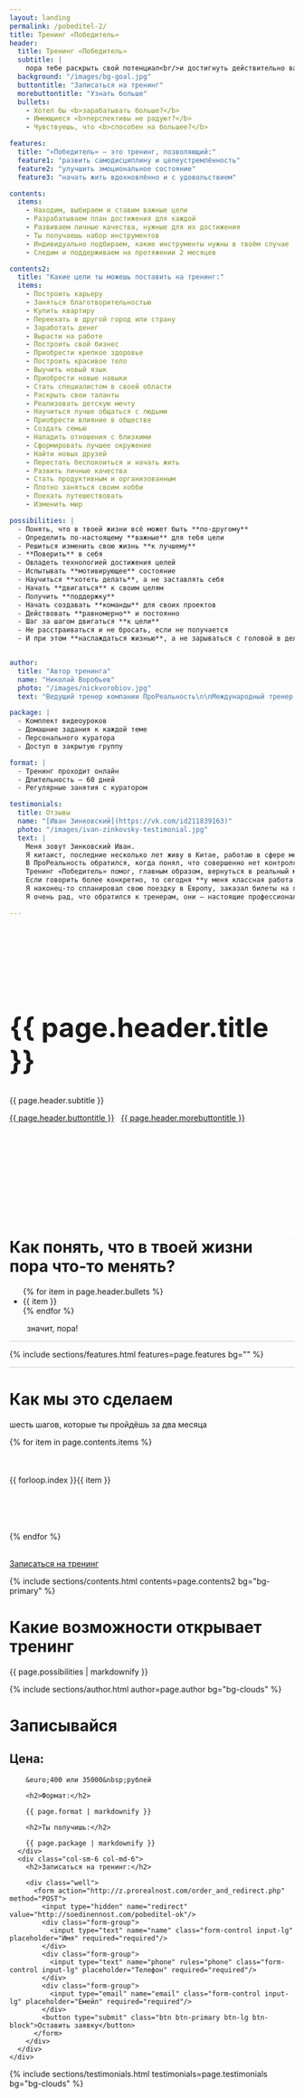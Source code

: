 ```yaml
---
layout: landing
permalink: /pobeditel-2/
title: Тренинг «Победитель»
header: 
  title: Тренинг «Победитель»
  subtitle: |
    пора тебе раскрыть свой потенциал<br/>и достигнуть действительно важных результатов
  background: "/images/bg-goal.jpg"
  buttontitle: "Записаться на тренинг"
  morebuttontitle: "Узнать больше"
  bullets:
    - Хотел бы <b>зарабатывать больше?</b>
    - Имеющиеся <b>перспективы не радуют?</b>
    - Чувствуешь, что <b>способен на большее?</b>

features:
  title: "«Победитель» — это тренинг, позволяющий:"
  feature1: "развить самодисциплину и целеустремлённость"
  feature2: "улучшить эмоциональное состояние"
  feature3: "начать жить вдохновлённо и с удовольствием"

contents: 
  items:
    - Находим, выбираем и ставим важные цели
    - Разрабатываем план достижения для каждой
    - Развиваем личные качества, нужные для их достижения
    - Ты получаешь набор инструментов
    - Индивидуально подбираем, какие инструменты нужны в твоём случае
    - Следим и поддерживаем на протяжении 2 месяцев

contents2:
  title: "Какие цели ты можешь поставить на тренинг:"
  items:
    - Построить карьеру
    - Заняться благотворительностью
    - Купить квартиру
    - Переехать в другой город или страну
    - Заработать денег
    - Вырасти на работе
    - Построить свой бизнес
    - Приобрести крепкое здоровье
    - Построить красивое тело
    - Выучить новый язык
    - Приобрести новые навыки
    - Стать специалистом в своей области
    - Раскрыть свои таланты
    - Реализовать детскую мечту
    - Научиться лучше общаться с людьми
    - Приобрести влияние в обществе
    - Создать семью
    - Наладить отношения с близкими
    - Сформировать лучшее окружение
    - Найти новых друзей
    - Перестать беспокоиться и начать жить
    - Развить личные качества
    - Стать продуктивным и организованным
    - Плотно заняться своим хобби
    - Поехать путешествовать
    - Изменить мир

possibilities: |
  - Понять, что в твоей жизни всё может быть **по-другому**
  - Определить по-настоящему **важные** для тебя цели
  - Решиться изменить свою жизнь **к лучшему**
  - **Поверить** в себя
  - Овладеть технологией достижения целей
  - Испытывать **мотивирующее** состояние
  - Научиться **хотеть делать**, а не заставлять себя
  - Начать **двигаться** к своим целям
  - Получить **поддержку**
  - Начать создавать **команды** для своих проектов
  - Действовать **равномерно** и постоянно
  - Шаг за шагом двигаться **к цели**
  - Не расстраиваться и не бросать, если не получается
  - И при этом **наслаждаться жизнью**, а не зарываться с головой в дела


author: 
  title: "Автор тренинга"
  name: "Николай Воробьев"
  photo: "/images/nickvorobiov.jpg"
  text: "Ведущий тренер компании ПроРеальность\n\nМеждународный тренер и коуч с 12-летним опытом\n\nВедущий и тренер в 4 телевизионных и радио шоу об отношениях и личной эффективности\n\nАвтор 5 книг и 15 тренингов об отношениях, мотивации, уверенности, бизнесе, продажах и личной эффективности\n\nПровёл тренинги более чем в 20 городах России и Европы"

package: |
  - Комплект видеоуроков
  - Домашние задания к каждой теме
  - Персонального куратора
  - Доступ в закрытую группу

format: |
  - Тренинг проходит онлайн
  - Длительность — 60 дней
  - Регулярные занятия с куратором

testimonials:
  title: Отзывы
  name: "[Иван Зинковский](https://vk.com/id211839163)"
  photo: "/images/ivan-zinkovsky-testimonial.jpg"
  text: |
    Меня зовут Зинковский Иван.  
    Я китаист, последние несколько лет живу в Китае, работаю в сфере международной торговли.  
    В ПроРеальность обратился, когда понял, что совершенно нет контроля над своей жизнью. Уже практически забыл то, о чем мечтал раньше, слушал многочисленные пустые обещания от начальника, друзей, девушек, и себя самого. На деле все было иначе.  
    Тренинг «Победитель» помог, главным образом, вернуться в реальный мир, взять свои мечты и оформить их в конкретные цели, за которыми хотелось идти. Получил много полезного материла, которым пользуюсь каждый день.  
    Если говорить более конкретно, то сегодня **у меня классная работа в центре Шанхая, классный коллектив, начальство, перспективы. Новый подход к работе позволяет ориентироваться на результат**, не отвлекаясь на «как бы важные» дела.  
    Я наконец-то спланировал свою поездку в Европу, заказал билеты на главные фестивали следующего лета. Появилось больше знакомств, интересные варианты для отношений.  
    Я очень рад, что обратился к тренерам, они — настоящие профессионалы. Еще раз хочу сказать спасибо команде ПроРельности, Николаю Воробьеву за прекрасный курс, Кириллу Дудинскому за поддержку и веру. Продолжайте менять жизнь людей к лучшему!

---
```


<div class="section bg-primary text-center" style="background-image: url({{ page.header.background }}); background-size: cover; background-position: center; padding: 150px 0;">
  <div class="container">
    <h1 style="margin-top: 0; font-size: 48px;">{{ page.header.title }}</h1>
    <p class="lead">
      {{ page.header.subtitle }}
    </p>
    <p>
      <a class="btn btn-danger" href="#pricing"><i class="fa fa-arrow-right"></i> {{ page.header.buttontitle }}</a>
      &nbsp;
      <a class="btn btn-info" href="#more"><i class="fa fa-arrow-down"></i> {{ page.header.morebuttontitle }}</a>
    </p>
  </div>
</div>

<a name="more"></a>

<div class="section" style="background-color: #fcfcfc; border-bottom: 1px solid #ccc;">
  <div class="container">
    <h1 class="text-center">Как понять, что в твоей жизни пора что-то менять?</h1>
    <div class="row">
      <div class="col-xs-3">
        <p class="pull-right text-info"><i class="fa fa-thumbs-o-up fa-5x"></i></p>
      </div>
      <div class="col-xs-9">
        <ul class="fa-ul">
          {% for item in page.header.bullets %}
            <li><i class="fa-li fa fa-thumbs-o-up"></i> {{ item }}</li>
          {% endfor %}
        </ul>
        <p class="text-muted" style="margin-left: 2.2em;">значит, пора!</p>
      </div>
    </div>
  </div>
</div>

{% include sections/features.html features=page.features bg="" %}

<div class="section" style="background-color: #fcfcfc; border-top: 1px solid #ccc;">
  <div class="container">
    <h1 class="text-center">Как мы это сделаем</h1>
    <p class="lead text-muted text-center">шесть шагов, которые ты пройдёшь за два месяца</p>
    <div class="row">
      {% for item in page.contents.items %}
        <div class="col-xs-8 col-xs-offset-2 col-sm-offset-0 col-sm-6 col-md-4" style="height: 100px; margin-top: 50px">
          <div class="numbercircle-md bg-nephritis text-white text-strong" style="float: left;">{{ forloop.index }}</div>
          <p style="margin-left: 4em; margin-top: 0; padding-bottom: 1em;">{{ item }}</p>
        </div>
      {% endfor %}
    </div>
    <br/>
    <p class="text-center">
      <a class="btn btn-danger" href="#pricing"><i class="fa fa-arrow-right"></i> Записаться на тренинг</a>
    </p>
  </div>
</div>

{% include sections/contents.html contents=page.contents2 bg="bg-primary" %}

<div class="section">
  <div class="container">
    <div class="row">
      <div class="col-sm-6 col-md-4">
        <h1>Какие возможности открывает тренинг</h1>
      </div>
      <div class="col-sm-6 col-md-8">
        {{ page.possibilities | markdownify }}
      </div>
    </div>
  </div>
</div>

{% include sections/author.html author=page.author bg="bg-clouds" %}

<div class="section" id="pricing">
  <div class="container">
    <h1 class="text-center">Записывайся</h1>
    <div class="row">
      <div class="col-sm-6 col-md-6">
        <h2>Цена:</h2>

        &euro;400 или 35000&nbsp;рублей

        <h2>Формат:</h2>

        {{ page.format | markdownify }}

        <h2>Ты получишь:</h2>

        {{ page.package | markdownify }}
      </div>
      <div class="col-sm-6 col-md-6">
        <h2>Записаться на тренинг:</h2>

        <div class="well">
          <form action="http://z.prorealnost.com/order_and_redirect.php" method="POST">
            <input type="hidden" name="redirect" value="http://soedinennost.com/pobeditel-ok"/>
            <div class="form-group">
              <input type="text" name="name" class="form-control input-lg" placeholder="Имя" required="required"/>
            </div>
            <div class="form-group">
              <input type="text" name="phone" rules="phone" class="form-control input-lg" placeholder="Телефон" required="required"/>
            </div>
            <div class="form-group">
              <input type="email" name="email" class="form-control input-lg" placeholder="Емейл" required="required"/>
            </div>
            <button type="submit" class="btn btn-primary btn-lg btn-block">Оставить заявку</button>
          </form>
        </div>
      </div>
    </div>
  </div>
</div>

{% include sections/testimonials.html testimonials=page.testimonials bg="bg-clouds" %}
